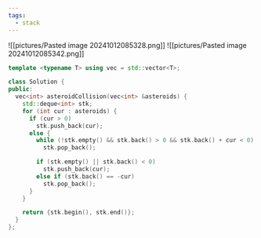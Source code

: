 ```yaml
---
tags:
  - stack
---
```

![[pictures/Pasted image 20241012085328.png]]
![[pictures/Pasted image 20241012085342.png]]


```c++
template <typename T> using vec = std::vector<T>;

class Solution {
public:
  vec<int> asteroidCollision(vec<int> &asteroids) {
    std::deque<int> stk;
    for (int cur : asteroids) {
      if (cur > 0)
        stk.push_back(cur);
      else {
        while (!stk.empty() && stk.back() > 0 && stk.back() + cur < 0)
          stk.pop_back();

        if (stk.empty() || stk.back() < 0)
          stk.push_back(cur);
        else if (stk.back() == -cur)
          stk.pop_back();
      }
    }

    return {stk.begin(), stk.end()};
  }
};
```
